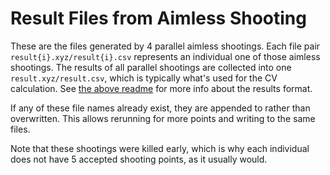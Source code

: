 # Result Files from Aimless Shooting

These are the files generated by 4 parallel aimless shootings. Each file pair
`result{i}.xyz/result{i}.csv` represents an individual one of those aimless shootings.
The results of all parallel shootings are collected into one `result.xyz/result.csv`, 
which is typically what's used for the CV calculation. See 
[the above readme](../README.md) for more info about the results format.

If any of these file names already exist, they are appended to rather than overwritten.
This allows rerunning for more points and writing to the same files.

Note that these shootings were killed early, which is why each individual does not have
5 accepted shooting points, as it usually would.